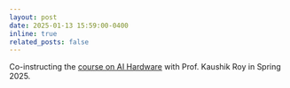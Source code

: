 ```yaml
---
layout: post
date: 2025-01-13 15:59:00-0400
inline: true
related_posts: false
---
```


Co-instructing the [course on AI Hardware](https://engineering.purdue.edu/ECE/Academics/Undergraduates/UGO/CourseInfo/courseInfo?courseid=859&show=true&type=grad) with Prof. Kaushik Roy in Spring 2025.
